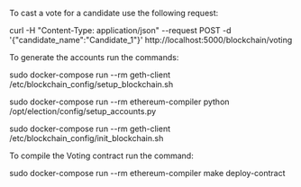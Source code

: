 To cast a vote for a candidate use the following request:

curl -H "Content-Type: application/json" --request POST -d '{"candidate_name":"Candidate_1"}' http://localhost:5000/blockchain/voting

To generate the accounts run the commands:

sudo docker-compose run --rm geth-client /etc/blockchain_config/setup_blockchain.sh

sudo docker-compose run --rm ethereum-compiler python /opt/election/config/setup_accounts.py

sudo docker-compose run --rm geth-client /etc/blockchain_config/init_blockchain.sh

To compile the Voting contract run the command:

sudo docker-compose run --rm ethereum-compiler make deploy-contract
